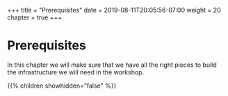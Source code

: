 +++
title = "Prerequisites"
date = 2019-08-11T20:05:56-07:00
weight = 20
chapter = true
+++



# Prerequisites
<p style='text-align: left;'>
In this chapter we will make sure that we have all the right pieces to build the infrastructure we will need in the workshop.
</p>
{{% children showhidden="false" %}}